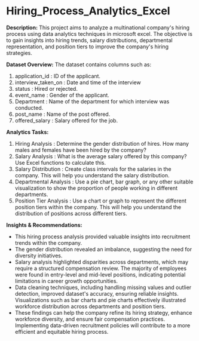 # Hiring_Process_Analytics_Excel

**Description:**
  This project aims to analyze a multinational company's hiring process using data analytics techniques in microsoft excel. The objective is to gain insights into hiring trends, salary distributions, departmental representation, and position tiers to improve the company's hiring strategies. 

**Dataset Overview:**
The dataset contains columns such as:
1. application_id : ID of the applicant.
2. interview_taken_on : Date and time of the interview
3. status : Hired or rejected.
4. event_name : Gender of the applicant.
5. Department : Name of the department for which interview was conducted.
6. post_name : Name of the post offered.
7. offered_salary : Salary offered for the job.

**Analytics Tasks:**
1. Hiring Analysis : Determine the gender distribution of hires. How many males and females have been hired by the company?
2. Salary Analysis : What is the average salary offered by this company? Use Excel functions to calculate this.
3. Salary Distribution : Create class intervals for the salaries in the company. This will help you understand the salary distribution.
4. Departmental Analysis : Use a pie chart, bar graph, or any other suitable visualization to show the proportion of people working in different departments.
5. Position Tier Analysis : Use a chart or graph to represent the different position tiers within the company. This will help you understand the distribution of positions across different tiers.

**Insights & Recommendations:**
- This hiring process analysis provided valuable insights into recruitment trends within the company.
- The gender distribution revealed an imbalance, suggesting the need for diversity initiatives.
- Salary analysis highlighted disparities across departments, which may require a structured compensation review. The majority of employees were found in entry-level and mid-level positions, indicating potential limitations in career growth opportunities.
- Data cleaning techniques, including handling missing values and outlier detection, improved dataset's accuracy, ensuring reliable insights. Visualizations such as bar charts and pie charts effectively illustrated workforce distribution across departments and position tiers.
- These findings can help the company refine its hiring strategy, enhance workforce diversity, and ensure fair compensation practices. Implementing data-driven recruitment policies will contribute to a more efficient and equitable hiring process.
